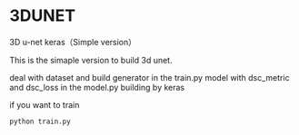 # 3DUNET
3D u-net keras（Simple version）

This is the simaple version to build 3d unet.

deal with dataset and build generator in the train.py
model with dsc_metric and dsc_loss in the model.py building by keras

if you want to train
```python
python train.py
```
